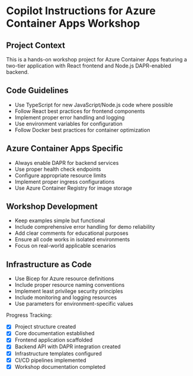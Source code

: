 # Copilot Instructions for Azure Container Apps Workshop

## Project Context
This is a hands-on workshop project for Azure Container Apps featuring a two-tier application with React frontend and Node.js DAPR-enabled backend.

## Code Guidelines
- Use TypeScript for new JavaScript/Node.js code where possible
- Follow React best practices for frontend components
- Implement proper error handling and logging
- Use environment variables for configuration
- Follow Docker best practices for container optimization

## Azure Container Apps Specific
- Always enable DAPR for backend services
- Use proper health check endpoints
- Configure appropriate resource limits
- Implement proper ingress configurations
- Use Azure Container Registry for image storage

## Workshop Development
- Keep examples simple but functional
- Include comprehensive error handling for demo reliability
- Add clear comments for educational purposes
- Ensure all code works in isolated environments
- Focus on real-world applicable scenarios

## Infrastructure as Code
- Use Bicep for Azure resource definitions
- Include proper resource naming conventions
- Implement least privilege security principles
- Include monitoring and logging resources
- Use parameters for environment-specific values

Progress Tracking:
- [x] Project structure created
- [x] Core documentation established
- [x] Frontend application scaffolded
- [x] Backend API with DAPR integration created
- [x] Infrastructure templates configured
- [x] CI/CD pipelines implemented
- [x] Workshop documentation completed
